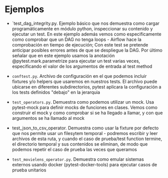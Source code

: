 # Ejemplos

- `test_dag_integrity.py. Ejemplo básico que nos demuestra como cargar programáticamente en módulo python, inspeccionar su contenido y ejecutar un test. En este ejemplo además vemos como especificamente como comprobar que un DAG no tenga loops - Airflow hace la comprobación en tiempo de ejecución; Con este test se pretende anticipar posibles errores antes de que se despliegue la DAG. Por último señalar que en este ejemplo usamos la anotación @pytest.mark.parametrize para ejecutar un test varias veces, especificando el valor de los argumentos de entrada al test method

- `conftest.py`. Archivo de configuración en el que podemos incluir fixtures y/o helpers que usaremos en nuestros tests. El archivo puede ubicarse en diferentes subdirectorios, pytest aplicara la configuración a los tests definidos "debajo" en la jerarquia

- `test_operators.py`. Demuestra como podemos utilizar un mock. Usa pytest-mock para definir mocks de funciones en clases. Vemos como construir el mock y como comprobar si se ha llegado a llamar, y con que argumentos se ha llamado al mock

- test_json_to_csv_operator. Demuestra como usar la fixture por defecto que nos permite usar un filesytem temporal - podremos escribir y leer archivos de esta ruta, y cuando el caso de prueba/test function termine, el directorio temporal y sus contenidos se eliminan, de modo que podemos repetir el caso de prueba las veces que queramos

- `test_movielens_operator.py`. Demuestra como emular sistemas externos usando docker (pytest-docker-tools) para ejecutar casos de prueba unitarios
